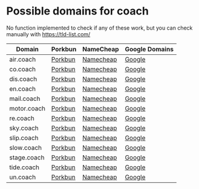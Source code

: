 # Possible domains for coach

No function implemented to check if any of these work, but you can check manually with https://tld-list.com/

| Domain | Porkbun | NameCheap | Google Domains |
|---|---|---|---|
| air.coach | [Porkbun](https://porkbun.com/checkout/search?prb=e814663da1&tlds=&idnLanguage=&search=search&q=air.coach) | [Namecheap](https://www.namecheap.com/domains/registration/results/?domain=air.coach) | [Google](https://domains.google.com/registrar/search?searchTerm=air.coach) |
| co.coach | [Porkbun](https://porkbun.com/checkout/search?prb=e814663da1&tlds=&idnLanguage=&search=search&q=co.coach) | [Namecheap](https://www.namecheap.com/domains/registration/results/?domain=co.coach) | [Google](https://domains.google.com/registrar/search?searchTerm=co.coach) |
| dis.coach | [Porkbun](https://porkbun.com/checkout/search?prb=e814663da1&tlds=&idnLanguage=&search=search&q=dis.coach) | [Namecheap](https://www.namecheap.com/domains/registration/results/?domain=dis.coach) | [Google](https://domains.google.com/registrar/search?searchTerm=dis.coach) |
| en.coach | [Porkbun](https://porkbun.com/checkout/search?prb=e814663da1&tlds=&idnLanguage=&search=search&q=en.coach) | [Namecheap](https://www.namecheap.com/domains/registration/results/?domain=en.coach) | [Google](https://domains.google.com/registrar/search?searchTerm=en.coach) |
| mail.coach | [Porkbun](https://porkbun.com/checkout/search?prb=e814663da1&tlds=&idnLanguage=&search=search&q=mail.coach) | [Namecheap](https://www.namecheap.com/domains/registration/results/?domain=mail.coach) | [Google](https://domains.google.com/registrar/search?searchTerm=mail.coach) |
| motor.coach | [Porkbun](https://porkbun.com/checkout/search?prb=e814663da1&tlds=&idnLanguage=&search=search&q=motor.coach) | [Namecheap](https://www.namecheap.com/domains/registration/results/?domain=motor.coach) | [Google](https://domains.google.com/registrar/search?searchTerm=motor.coach) |
| re.coach | [Porkbun](https://porkbun.com/checkout/search?prb=e814663da1&tlds=&idnLanguage=&search=search&q=re.coach) | [Namecheap](https://www.namecheap.com/domains/registration/results/?domain=re.coach) | [Google](https://domains.google.com/registrar/search?searchTerm=re.coach) |
| sky.coach | [Porkbun](https://porkbun.com/checkout/search?prb=e814663da1&tlds=&idnLanguage=&search=search&q=sky.coach) | [Namecheap](https://www.namecheap.com/domains/registration/results/?domain=sky.coach) | [Google](https://domains.google.com/registrar/search?searchTerm=sky.coach) |
| slip.coach | [Porkbun](https://porkbun.com/checkout/search?prb=e814663da1&tlds=&idnLanguage=&search=search&q=slip.coach) | [Namecheap](https://www.namecheap.com/domains/registration/results/?domain=slip.coach) | [Google](https://domains.google.com/registrar/search?searchTerm=slip.coach) |
| slow.coach | [Porkbun](https://porkbun.com/checkout/search?prb=e814663da1&tlds=&idnLanguage=&search=search&q=slow.coach) | [Namecheap](https://www.namecheap.com/domains/registration/results/?domain=slow.coach) | [Google](https://domains.google.com/registrar/search?searchTerm=slow.coach) |
| stage.coach | [Porkbun](https://porkbun.com/checkout/search?prb=e814663da1&tlds=&idnLanguage=&search=search&q=stage.coach) | [Namecheap](https://www.namecheap.com/domains/registration/results/?domain=stage.coach) | [Google](https://domains.google.com/registrar/search?searchTerm=stage.coach) |
| tide.coach | [Porkbun](https://porkbun.com/checkout/search?prb=e814663da1&tlds=&idnLanguage=&search=search&q=tide.coach) | [Namecheap](https://www.namecheap.com/domains/registration/results/?domain=tide.coach) | [Google](https://domains.google.com/registrar/search?searchTerm=tide.coach) |
| un.coach | [Porkbun](https://porkbun.com/checkout/search?prb=e814663da1&tlds=&idnLanguage=&search=search&q=un.coach) | [Namecheap](https://www.namecheap.com/domains/registration/results/?domain=un.coach) | [Google](https://domains.google.com/registrar/search?searchTerm=un.coach) |
